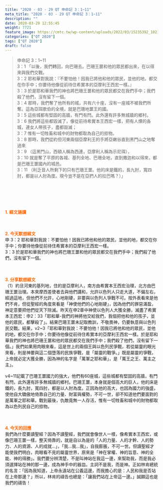 ```yaml
---
title: "2020 - 03 - 29 QT 申命記 3：1~11"
meta_title: "2020 - 03 - 29 QT 申命記 3：1~11"
description: ""
date: 2020-03-29 12:55:45
weight: 7721
feature_image: https://cmtc.tw/wp-content/uploads/2022/03/15235392_10211799862337740_180693556567566654_o-1.webp
categories: ["QT 2020"]
tags: ["QT 2020"]
draft: false
---
```


<blockquote>申命記 3：1~11<br />
3：1 「以後，我們轉回，向巴珊去。巴珊王噩和他的眾民都出來，在以得來與我們交戰。<br />
3：2 耶和華對我說：『不要怕他！因我已將他和他的眾民，並他的地，都交在你手中；你要待他像從前待住希實本的亞摩利王西宏一樣。』<br />
3：3 於是耶和華我們的神也將巴珊王噩和他的眾民都交在我們手中；我們殺了他們，沒有留下一個。<br />
3：4 那時，我們奪了他所有的城，共有六十座，沒有一座城不被我們所奪。這為亞珥歌伯的全境，就是巴珊地噩王的國。<br />
3：5 這些城都有堅固的高牆，有門有閂。此外還有許多無城牆的鄉村。<br />
3：6 我們將這些都毀滅了，像從前待希實本王西宏一樣，把有人煙的各城，連女人帶孩子，盡都毀滅；<br />
3：7 惟有一切牲畜和城中的財物都取為自己的掠物。<br />
3：8 那時，我們從約但河東兩個亞摩利王的手將亞嫩谷直到黑門山之地奪過來<br />
3：9 （這黑門山，西頓人稱為西連，亞摩利人稱為示尼珥），<br />
3：10 就是奪了平原的各城、基列全地、巴珊全地，直到撒迦和以得來，都是巴珊王噩國內的城邑。<br />
3：11 （利乏音人所剩下的只有巴珊王噩。他的床是鐵的，長九肘，寬四肘，都是以人肘為度。現今豈不是在亞捫人的拉巴嗎？）」</blockquote><br />
&nbsp;<br />
<br />
&nbsp;<br />
<br />
<span style="color: #ff6600;"><strong>1. </strong><strong>經文誦讀</strong></span><br />
<br />
<span style="color: #ff6600;"><strong> </strong></span><br />
<br />
<span style="color: #ff6600;"><strong>2. 今天默想</strong><strong>經文<br />
</strong></span>申 3：2 耶和華對我說：不要怕他！因我已將他和他的眾民，並他的地，都交在你手中；你要待他像從前待住希實本的亞摩利王西宏一樣。<br />
3：3 於是耶和華我們的神也將巴珊王噩和他的眾民都交在我們手中；我們殺了他們，沒有留下一個。<br />
<br />
&nbsp;<br />
<br />
<span style="color: #ff6600;"><strong>3. 分享默想經文<br />
</strong></span>（1）約旦河東的基列地，住的是亞摩利人，南方由希實本王西宏治理，北方由巴珊王噩治理。本來摩西差使者去與他們講和，允許以色列人只走大道，不偏左右，經過這地，但他們不允許，心地剛硬，非要與以色列人爭戰不可。按外表看來是他們不肯，但從聖經的角度來看是「神使他們的心地剛硬」，因為他們的罪惡滿盈，神定意要把他們從天下除滅。昨天在申2章中神使以色列人大獲全勝，滅盡了希實本王西宏：申2：33「耶和華-我們的神將他交給我們，我個把他和他的孩子，並他的眾民，都擊殺了」。結果巴珊王噩未記取教訓，不敬畏神，仍要執意與以色列民交戰。結果，v2~3「耶和華對我說：不要怕他！因我已將他和他的眾民，並他的地，都交在你手中；你要待他像從前待住希實本的亞摩利王西宏一樣。於是耶和華我們的神也將巴珊王噩和他的眾民都交在我們手中；我們殺了他們，沒有留下一個。」我們如果用肉眼來看，這是世上的兩個王與以色列民爭戰，若從屬靈的眼光來看，則是神要與這二個墮落的民族爭戰，是「屬靈的戰爭。」既是屬靈的爭戰，上帝就必定大獲全勝，因為神的名字是「萬軍之耶和華」，是「萬王之王、萬主之主」。<br />
<br />
v4~11記載了巴珊王噩國力的強大，他們有60座城，這些城都有堅固的高牆，有門有閂，此外還有許多無城牆的鄉村。巴珊王噩，本身就是個高大的巨人，他的床是鐵的，長九肘，寬四肘，都是以人肘為度。正因為他的高大，也因為國力的強盛，使他自大驕傲地倚靠自己的力量、財富與權勢，不可一世，卻不知道他們要面對的是萬軍之耶和華。戰到最後，仇敵竟無一人存活，惟有一切牲畜和城中的財物都取為以色列民自己的掠物。<br />
<br />
<span style="color: #ff6600;"><strong> </strong></span><br />
<br />
<span style="color: #ff6600;"><strong>4. 今天的回應<br />
</strong></span>我們為什麼要讀聖經？因為不讀聖經，我們就會像世人一樣，像希實本王西宏，或像巴珊王噩一樣，整天倚靠的，就是自以為是的「人的力量、人的才幹、人的勢力、人的資源、人的成就…」，「我…我…我」，自我膨脹，不可一世。但讀聖經才能使我們明白，肉眼看不見的屬靈世界，原來是「神在掌權、神的旨意、神的全能、神的得勝」。我們要分辨清楚，不是叫神站在我這一邊，來幫助我，而是我必須選擇站在神的那一邊，成為神手中的器皿。主詞不是我，而是神。正如林肯總統的名言：「因為我知道，上帝永遠站在公義這邊，而我擔心的是：人民和我是否站在上帝那邊？」所以，林肯的禱告也總是：「讓我們站在上帝這一邊。」誠願這也是我們的禱告！<br />
<br />
&nbsp;
        